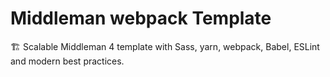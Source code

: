 # Middleman webpack Template

🏗 Scalable Middleman 4 template with Sass, yarn, webpack, Babel, ESLint and modern best practices.
